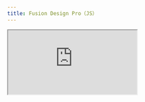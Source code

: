```yaml
---
title: Fusion Design Pro（JS）
---
```


<Iframe src="https://unpkg.com/@alifd/fusion-design-pro-js/build/index.html" />
